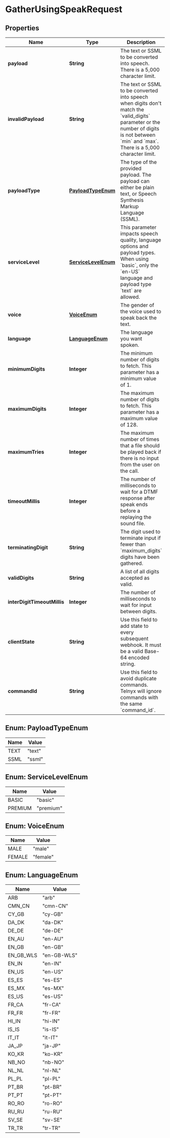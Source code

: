 # GatherUsingSpeakRequest

## Properties
Name | Type | Description | Notes
------------ | ------------- | ------------- | -------------
**payload** | **String** | The text or SSML to be converted into speech. There is a 5,000 character limit. | 
**invalidPayload** | **String** | The text or SSML to be converted into speech when digits don&#x27;t match the &#x60;valid_digits&#x60; parameter or the number of digits is not between &#x60;min&#x60; and &#x60;max&#x60;. There is a 5,000 character limit. |  [optional]
**payloadType** | [**PayloadTypeEnum**](#PayloadTypeEnum) | The type of the provided payload. The payload can either be plain text, or Speech Synthesis Markup Language (SSML). |  [optional]
**serviceLevel** | [**ServiceLevelEnum**](#ServiceLevelEnum) | This parameter impacts speech quality, language options and payload types. When using &#x60;basic&#x60;, only the &#x60;en-US&#x60; language and payload type &#x60;text&#x60; are allowed. |  [optional]
**voice** | [**VoiceEnum**](#VoiceEnum) | The gender of the voice used to speak back the text. | 
**language** | [**LanguageEnum**](#LanguageEnum) | The language you want spoken. | 
**minimumDigits** | **Integer** | The minimum number of digits to fetch. This parameter has a minimum value of 1. |  [optional]
**maximumDigits** | **Integer** | The maximum number of digits to fetch. This parameter has a maximum value of 128. |  [optional]
**maximumTries** | **Integer** | The maximum number of times that a file should be played back if there is no input from the user on the call. |  [optional]
**timeoutMillis** | **Integer** | The number of milliseconds to wait for a DTMF response after speak ends before a replaying the sound file. |  [optional]
**terminatingDigit** | **String** | The digit used to terminate input if fewer than &#x60;maximum_digits&#x60; digits have been gathered. |  [optional]
**validDigits** | **String** | A list of all digits accepted as valid. |  [optional]
**interDigitTimeoutMillis** | **Integer** | The number of milliseconds to wait for input between digits. |  [optional]
**clientState** | **String** | Use this field to add state to every subsequent webhook. It must be a valid Base-64 encoded string. |  [optional]
**commandId** | **String** | Use this field to avoid duplicate commands. Telnyx will ignore commands with the same &#x60;command_id&#x60;. |  [optional]

<a name="PayloadTypeEnum"></a>
## Enum: PayloadTypeEnum
Name | Value
---- | -----
TEXT | &quot;text&quot;
SSML | &quot;ssml&quot;

<a name="ServiceLevelEnum"></a>
## Enum: ServiceLevelEnum
Name | Value
---- | -----
BASIC | &quot;basic&quot;
PREMIUM | &quot;premium&quot;

<a name="VoiceEnum"></a>
## Enum: VoiceEnum
Name | Value
---- | -----
MALE | &quot;male&quot;
FEMALE | &quot;female&quot;

<a name="LanguageEnum"></a>
## Enum: LanguageEnum
Name | Value
---- | -----
ARB | &quot;arb&quot;
CMN_CN | &quot;cmn-CN&quot;
CY_GB | &quot;cy-GB&quot;
DA_DK | &quot;da-DK&quot;
DE_DE | &quot;de-DE&quot;
EN_AU | &quot;en-AU&quot;
EN_GB | &quot;en-GB&quot;
EN_GB_WLS | &quot;en-GB-WLS&quot;
EN_IN | &quot;en-IN&quot;
EN_US | &quot;en-US&quot;
ES_ES | &quot;es-ES&quot;
ES_MX | &quot;es-MX&quot;
ES_US | &quot;es-US&quot;
FR_CA | &quot;fr-CA&quot;
FR_FR | &quot;fr-FR&quot;
HI_IN | &quot;hi-IN&quot;
IS_IS | &quot;is-IS&quot;
IT_IT | &quot;it-IT&quot;
JA_JP | &quot;ja-JP&quot;
KO_KR | &quot;ko-KR&quot;
NB_NO | &quot;nb-NO&quot;
NL_NL | &quot;nl-NL&quot;
PL_PL | &quot;pl-PL&quot;
PT_BR | &quot;pt-BR&quot;
PT_PT | &quot;pt-PT&quot;
RO_RO | &quot;ro-RO&quot;
RU_RU | &quot;ru-RU&quot;
SV_SE | &quot;sv-SE&quot;
TR_TR | &quot;tr-TR&quot;

